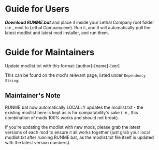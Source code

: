 # Guide for Users

***Download RUNME.bat*** and place it inside your Lethal Company root folder (i.e., next to Lethal Company.exe). Run it, and it will automatically pull the latest modlist and latest mod installer, and run them.

# Guide for Maintainers

Update modlist.txt with this format:
[author]-[name]-[ver]

This can be found on the mod's relevant page, listed under `Dependency String`.

## Maintainer's Note

RUNME.bat now automatically LOCALLY updates the modlist.txt - the existing modlist here is kept as is for compatability's sake (i.e., this combination of mods 100% works and should not break). 

If you're updating the modlist with new mods, please grab the latest versions of each mod to ensure it all works together (just grab your local modlist.txt after running RUNME.bat, as the modlist.txt file itself is updated with the latest version numbers).
